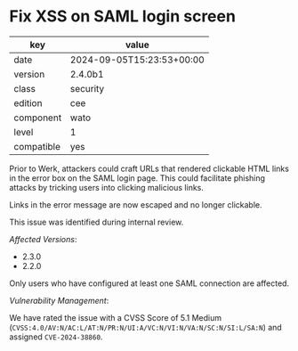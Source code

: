 [//]: # (werk v2)
# Fix XSS on SAML login screen

key        | value
---------- | ---
date       | 2024-09-05T15:23:53+00:00
version    | 2.4.0b1
class      | security
edition    | cee
component  | wato
level      | 1
compatible | yes

Prior to Werk, attackers could craft URLs that rendered clickable HTML links in the error box on the SAML login page.
This could facilitate phishing attacks by tricking users into clicking malicious links.

Links in the error message are now escaped and no longer clickable.

This issue was identified during internal review.

*Affected Versions*:

* 2.3.0
* 2.2.0

Only users who have configured at least one SAML connection are affected.

*Vulnerability Management*:

We have rated the issue with a CVSS Score of 5.1 Medium (`CVSS:4.0/AV:N/AC:L/AT:N/PR:N/UI:A/VC:N/VI:N/VA:N/SC:N/SI:L/SA:N`) and assigned `CVE-2024-38860`.
